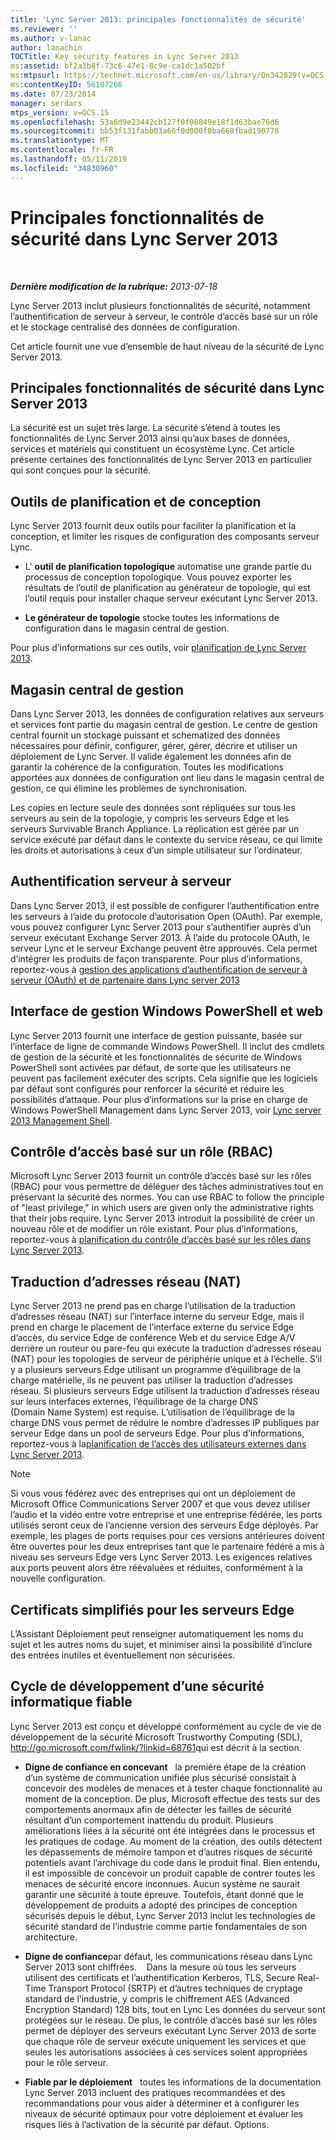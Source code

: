 ```yaml
---
title: 'Lync Server 2013: principales fonctionnalités de sécurité'
ms.reviewer: ''
ms.author: v-lanac
author: lanachin
TOCTitle: Key security features in Lync Server 2013
ms:assetid: bf2a3b8f-73c6-47e1-8c9e-ca1dc1a502bf
ms:mtpsurl: https://technet.microsoft.com/en-us/library/Dn342829(v=OCS.15)
ms:contentKeyID: 56107266
ms.date: 07/23/2014
manager: serdars
mtps_version: v=OCS.15
ms.openlocfilehash: 53a6d9e23442cb127f0f08849e18f1d63bae76d6
ms.sourcegitcommit: bb53f131fabb03a66f0d000f8ba668fbad190778
ms.translationtype: MT
ms.contentlocale: fr-FR
ms.lasthandoff: 05/11/2019
ms.locfileid: "34830960"
---
```

<div data-xmlns="http://www.w3.org/1999/xhtml">

<div class="topic" data-xmlns="http://www.w3.org/1999/xhtml" data-msxsl="urn:schemas-microsoft-com:xslt" data-cs="http://msdn.microsoft.com/en-us/">

<div data-asp="http://msdn2.microsoft.com/asp">

# <a name="key-security-features-in-lync-server-2013"></a>Principales fonctionnalités de sécurité dans Lync Server 2013

</div>

<div id="mainSection">

<div id="mainBody">

<span> </span>

_**Dernière modification de la rubrique:** 2013-07-18_

Lync Server 2013 inclut plusieurs fonctionnalités de sécurité, notamment l’authentification de serveur à serveur, le contrôle d’accès basé sur un rôle et le stockage centralisé des données de configuration.

Cet article fournit une vue d’ensemble de haut niveau de la sécurité de Lync Server 2013.

<div>

## <a name="key-security-features-in-lync-server-2013"></a>Principales fonctionnalités de sécurité dans Lync Server 2013

La sécurité est un sujet très large. La sécurité s’étend à toutes les fonctionnalités de Lync Server 2013 ainsi qu’aux bases de données, services et matériels qui constituent un écosystème Lync. Cet article présente certaines des fonctionnalités de Lync Server 2013 en particulier qui sont conçues pour la sécurité.

<div>

## <a name="planning-and-design-tools"></a>Outils de planification et de conception

Lync Server 2013 fournit deux outils pour faciliter la planification et la conception, et limiter les risques de configuration des composants serveur Lync.

  - L' **outil de planification topologique** automatise une grande partie du processus de conception topologique. Vous pouvez exporter les résultats de l’outil de planification au générateur de topologie, qui est l’outil requis pour installer chaque serveur exécutant Lync Server 2013.

  - **Le générateur de topologie** stocke toutes les informations de configuration dans le magasin central de gestion.

Pour plus d’informations sur ces outils, voir [planification de Lync Server 2013](lync-server-2013-planning.md).

</div>

<div>

## <a name="central-management-store"></a>Magasin central de gestion

Dans Lync Server 2013, les données de configuration relatives aux serveurs et services font partie du magasin central de gestion. Le centre de gestion central fournit un stockage puissant et schematized des données nécessaires pour définir, configurer, gérer, gérer, décrire et utiliser un déploiement de Lync Server. Il valide également les données afin de garantir la cohérence de la configuration. Toutes les modifications apportées aux données de configuration ont lieu dans le magasin central de gestion, ce qui élimine les problèmes de synchronisation.

Les copies en lecture seule des données sont répliquées sur tous les serveurs au sein de la topologie, y compris les serveurs Edge et les serveurs Survivable Branch Appliance. La réplication est gérée par un service exécuté par défaut dans le contexte du service réseau, ce qui limite les droits et autorisations à ceux d’un simple utilisateur sur l’ordinateur.

</div>

<div>

## <a name="server-to-server-authentication"></a>Authentification serveur à serveur

Dans Lync Server 2013, il est possible de configurer l’authentification entre les serveurs à l’aide du protocole d’autorisation Open (OAuth). Par exemple, vous pouvez configurer Lync Server 2013 pour s’authentifier auprès d’un serveur exécutant Exchange Server 2013. À l’aide du protocole OAuth, le serveur Lync et le serveur Exchange peuvent être approuvés. Cela permet d’intégrer les produits de façon transparente. Pour plus d’informations, reportez-vous à [gestion des applications d’authentification de serveur à serveur (OAuth) et de partenaire dans Lync server 2013](lync-server-2013-managing-server-to-server-authentication-oauth-and-partner-applications.md)

</div>

<div>

## <a name="windows-powershell-based-management-and-web-based-management-interface"></a>Interface de gestion Windows PowerShell et web

Lync Server 2013 fournit une interface de gestion puissante, basée sur l’interface de ligne de commande Windows PowerShell. Il inclut des cmdlets de gestion de la sécurité et les fonctionnalités de sécurité de Windows PowerShell sont activées par défaut, de sorte que les utilisateurs ne peuvent pas facilement exécuter des scripts. Cela signifie que les logiciels par défaut sont configurés pour renforcer la sécurité et réduire les possibilités d’attaque. Pour plus d’informations sur la prise en charge de Windows PowerShell Management dans Lync Server 2013, voir [Lync server 2013 Management Shell](lync-server-2013-lync-server-management-shell.md).

</div>

<div>

## <a name="role-based-access-control-rbac"></a>Contrôle d’accès basé sur un rôle (RBAC)

Microsoft Lync Server 2013 fournit un contrôle d’accès basé sur les rôles (RBAC) pour vous permettre de déléguer des tâches administratives tout en préservant la sécurité des normes. You can use RBAC to follow the principle of "least privilege," in which users are given only the administrative rights that their jobs require. Lync Server 2013 introduit la possibilité de créer un nouveau rôle et de modifier un rôle existant. Pour plus d’informations, reportez-vous à [planification du contrôle d’accès basé sur les rôles dans Lync Server 2013](lync-server-2013-planning-for-role-based-access-control.md).

</div>

</div>

<div>

## <a name="network-address-translation-nat"></a>Traduction d’adresses réseau (NAT)

Lync Server 2013 ne prend pas en charge l’utilisation de la traduction d’adresses réseau (NAT) sur l’interface interne du serveur Edge, mais il prend en charge le placement de l’interface externe du service Edge d’accès, du service Edge de conférence Web et du service Edge A/V derrière un routeur ou pare-feu qui exécute la traduction d’adresses réseau (NAT) pour les topologies de serveur de périphérie unique et à l’échelle. S’il y a plusieurs serveurs Edge utilisant un programme d’équilibrage de la charge matérielle, ils ne peuvent pas utiliser la traduction d’adresses réseau. Si plusieurs serveurs Edge utilisent la traduction d’adresses réseau sur leurs interfaces externes, l’équilibrage de la charge DNS (Domain Name System) est requise. L’utilisation de l’équilibrage de la charge DNS vous permet de réduire le nombre d’adresses IP publiques par serveur Edge dans un pool de serveurs Edge. Pour plus d’informations, reportez-vous à la[planification de l’accès des utilisateurs externes dans Lync Server 2013](lync-server-2013-planning-for-external-user-access.md).

<div>


> [!NOTE]  
> Si vous vous fédérez avec des entreprises qui ont un déploiement de Microsoft Office Communications Server 2007 et que vous devez utiliser l’audio et la vidéo entre votre entreprise et une entreprise fédérée, les ports utilisés seront ceux de l’ancienne version des serveurs Edge déployés. Par exemple, les plages de ports requises pour ces versions antérieures doivent être ouvertes pour les deux entreprises tant que le partenaire fédéré a mis à niveau ses serveurs Edge vers Lync Server 2013. Les exigences relatives aux ports peuvent alors être réévaluées et réduites, conformément à la nouvelle configuration.



</div>

</div>

<div>

## <a name="simplified-certificates-for-edge-servers"></a>Certificats simplifiés pour les serveurs Edge

L’Assistant Déploiement peut renseigner automatiquement les noms du sujet et les autres noms du sujet, et minimiser ainsi la possibilité d’inclure des entrées inutiles et éventuellement non sécurisées.

</div>

<div>

## <a name="trustworthy-computing-security-development-lifecycle-sdl"></a>Cycle de développement d’une sécurité informatique fiable

Lync Server 2013 est conçu et développé conformément au cycle de vie de développement de la sécurité Microsoft Trustworthy Computing (SDL), <http://go.microsoft.com/fwlink/?linkid=68761>qui est décrit à la section.

  - **Digne de confiance en concevant**   la première étape de la création d’un système de communication unifiée plus sécurisé consistait à concevoir des modèles de menaces et à tester chaque fonctionnalité au moment de la conception. De plus, Microsoft effectue des tests sur des comportements anormaux afin de détecter les failles de sécurité résultant d’un comportement inattendu du produit. Plusieurs améliorations liées à la sécurité ont été intégrées dans le processus et les pratiques de codage. Au moment de la création, des outils détectent les dépassements de mémoire tampon et d’autres risques de sécurité potentiels avant l’archivage du code dans le produit final. Bien entendu, il est impossible de concevoir un produit capable de contrer toutes les menaces de sécurité encore inconnues. Aucun système ne saurait garantir une sécurité à toute épreuve. Toutefois, étant donné que le développement de produits a adopté des principes de conception sécurisés depuis le début, Lync Server 2013 inclut les technologies de sécurité standard de l’industrie comme partie fondamentales de son architecture.

  - **Digne de confiance**par défaut, les communications réseau dans Lync Server 2013 sont chiffrées.    Dans la mesure où tous les serveurs utilisent des certificats et l’authentification Kerberos, TLS, Secure Real-Time Transport Protocol (SRTP) et d’autres techniques de cryptage standard de l’industrie, y compris le chiffrement AES (Advanced Encryption Standard) 128 bits, tout en Lync Les données du serveur sont protégées sur le réseau. De plus, le contrôle d’accès basé sur les rôles permet de déployer des serveurs exécutant Lync Server 2013 de sorte que chaque rôle de serveur exécute uniquement les services et que seules les autorisations associées à ces services soient appropriées pour le rôle serveur.

  - **Fiable par le déploiement**   toutes les informations de la documentation Lync Server 2013 incluent des pratiques recommandées et des recommandations pour vous aider à déterminer et à configurer les niveaux de sécurité optimaux pour votre déploiement et évaluer les risques liés à l’activation de la sécurité par défaut. Options.

</div>

</div>

<span> </span>

</div>

</div>

</div>

